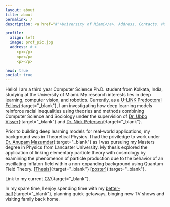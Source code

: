 ```yaml
---
layout: about
title: about
permalink: /
description: <a href="#">University of Miami</a>. Address. Contacts. Moto. Etc.

profile:
  align: left
  image: prof_pic.jpg
  address: # >
     <p></p>
     <p></p>
     <p></p>

news: true
social: true
---
```


Hello! I am a third year Computer Science Ph.D. student from Kolkata, India, studying at the University of Miami. My research interests lies in deep learning, computer vision, and robotics. Currently, as a [U-LINK Predoctoral Fellow](https://news.miami.edu/stories/2019/07/ambassadors-for-interdisciplinary-research.html){:target="\_blank"}, I am investigating how deep learning models reinforce racial inequalities using theories and methods combining Computer Science and Sociology under the supervision of [Dr. Ubbo Visser](https://www.cs.miami.edu/home/visser/){:target="\_blank"} and [Dr. Nick Petersen](https://people.miami.edu/profile/nxp161@miami.edu#panelCareer){:target="\_blank"}.

Prior to building deep learning models for real-world applications, my background was in Theoretical Physics. I had the priviledge to work under [Dr. Anupam Mazumdar](https://www.rug.nl/staff/anupam.mazumdar/){:target="\_blank"} as I was pursuing my Masters degree in Physics from Lancaster University. My thesis explored the application of linking elementary particle theory with cosmology by examining the phenomenon of particle production due to the behavior of an oscillating inflaton field within a non-expanding background using Quantum Field Theory. [[Thesis]](assets/pdf/MPhys_thesis.pdf){:target="\_blank"} [[poster]](assets/pdf/MPhys_poster.pdf){:target="\_blank"}.

Link to my current [CV](assets/pdf/rkd_cv_26Jul20.pdf){:target="\_blank"}.

In my spare time, I enjoy spending time with my [better-half](https://sdutta-41.github.io){:target="\_blank"}, planning quick getaways, binging new TV shows and visiting family back home.  

<!-- Put your address / P.O. box / other info right below your picture. You can also disable any these elements by editing `profile` property of the YAML header of your `_pages/about.md`. Edit `_bibliography/papers.bib` and Jekyll will render your [publications page](/al-folio/publications/) automatically. -->

<!-- Link to your social media connections, too. This theme is set up to use [Font Awesome icons](http://fortawesome.github.io/Font-Awesome/){:target="\_blank"} and [Academicons](https://jpswalsh.github.io/academicons/){:target="\_blank"}, like the ones below. Add your Facebook, Twitter, LinkedIn, Google Scholar, or just disable all of them. -->
